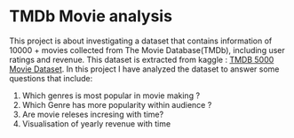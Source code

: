 # TMDb Movie analysis
This project is about investigating a dataset that contains information of 10000 + movies collected from The Movie Database(TMDb), including user ratings and revenue. This dataset is extracted from kaggle : [TMDB 5000 Movie Dataset](https://www.kaggle.com/tmdb/tmdb-movie-metadata). In this project I have analyzed the dataset to answer some questions that include:
1. Which genres is most popular in movie making ?
2. Which Genre has more popularity within audience ?
3. Are movie releses incresing with time?
4. Visualisation of yearly revenue with time
